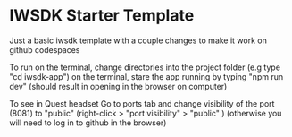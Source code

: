 # IWSDK Starter Template

Just a basic iwsdk template with a couple changes to make it work on github codespaces

To run
on the terminal, change directories into the project folder (e.g type "cd iwsdk-app")
on the terminal, stare the app running by typing "npm run dev" (should result in opening in the browser on computer)

To see in Quest headset
Go to ports tab and change visibility of the port (8081) to "public" (right-click > "port visibility" > "public" ) 
(otherwise you will need to log in to github in the browser)

